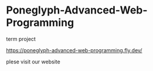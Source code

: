 # Poneglyph-Advanced-Web-Programming
 term project

https://poneglyph-advanced-web-programming.fly.dev/

plese visit our website
